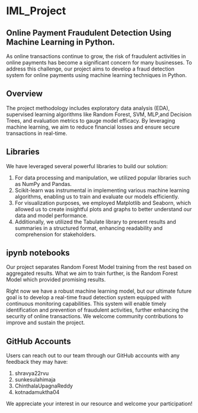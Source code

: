 # IML_Project
Online Payment Fraudulent Detection Using Machine Learning in Python.
---

As online transactions continue to grow, the risk of fraudulent activities in online payments has become a significant concern for many businesses. To address this challenge, our project aims to develop a fraud detection system for online payments using machine learning techniques in Python.

Overview
---
The project methodology includes exploratory data analysis (EDA), supervised learning algorithms like Random Forest, SVM, MLP,and Decision Trees, and evaluation metrics to gauge model efficacy. By leveraging machine learning, we aim to reduce financial losses and ensure secure transactions in real-time.

Libraries
---
We have leveraged several powerful libraries to build our solution:
1. For data processing and manipulation, we utilized popular libraries such as NumPy and Pandas.
2. Scikit-learn was instrumental in implementing various machine learning algorithms, enabling us to train and evaluate our models efficiently.
3. For visualization purposes, we employed Matplotlib and Seaborn, which allowed us to create insightful plots and graphs to better understand our data and model performance.
4. Additionally, we utilized the Tabulate library to present results and summaries in a structured format, enhancing readability and comprehension for stakeholders.

ipynb notebooks
---
Our project separates Random Forest Model training from the rest based on aggregated results. What we aim to train further, is the Random Forest Model which provided promising results.


Right now we have a robust machine learning model, but our ultimate future goal is to develop a real-time fraud detection system equipped with continuous monitoring capabilities. This system will enable timely identification and prevention of fraudulent activities, further enhancing the security of online transactions.
We welcome community contributions to improve and sustain the project. 

GitHub Accounts
---
Users can reach out to our team through our GitHub accounts with any feedback they may have:

1. shravya22rvu
2. sunkesulahimaja
3. ChinthalaUpagnaReddy
4. kotnadamuktha04

We appreciate your interest in our resource and welcome your participation!



